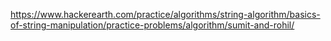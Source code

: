 https://www.hackerearth.com/practice/algorithms/string-algorithm/basics-of-string-manipulation/practice-problems/algorithm/sumit-and-rohil/
